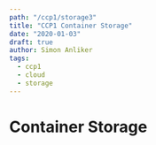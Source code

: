 ```yaml
---
path: "/ccp1/storage3"
title: "CCP1 Container Storage"
date: "2020-01-03"
draft: true
author: Simon Anliker
tags:
  - ccp1
  - cloud
  - storage
---
```


<!-- CSTR3 -->

# Container Storage


